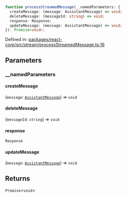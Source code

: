 ```ts
function processStreamedMessage(__namedParameters: {
  createMessage: (message: AssistantMessage) => void;
  deleteMessage: (messageId: string) => void;
  response: Response;
  updateMessage: (message: AssistantMessage) => void;
}): Promise<void>;
```

Defined in: [packages/react-core/src/stream/processStreamedMessage.ts:16](https://github.com/thesysdev/crayon/blob/d0d1410263fe0f83e2b52bc1d37c0693717089fe/js/packages/react-core/src/stream/processStreamedMessage.ts#L16)

## Parameters

### \_\_namedParameters

#### createMessage

(`message`: [`AssistantMessage`](../type-aliases/AssistantMessage.md)) => `void`

#### deleteMessage

(`messageId`: `string`) => `void`

#### response

`Response`

#### updateMessage

(`message`: [`AssistantMessage`](../type-aliases/AssistantMessage.md)) => `void`

## Returns

`Promise`\<`void`\>
